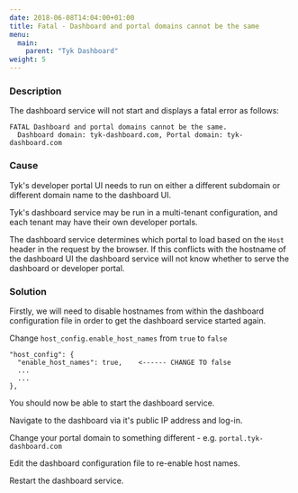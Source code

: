 ```yaml
---
date: 2018-06-08T14:04:00+01:00
title: Fatal - Dashboard and portal domains cannot be the same
menu:
  main:
    parent: "Tyk Dashboard"
weight: 5 
---
```


### Description

The dashboard service will not start and displays a fatal error as follows:

```
FATAL Dashboard and portal domains cannot be the same. 
  Dashboard domain: tyk-dashboard.com, Portal domain: tyk-dashboard.com
```

### Cause

Tyk's developer portal UI needs to run on either a different subdomain or different domain name to the dashboard UI.

Tyk's dashboard service may be run in a multi-tenant configuration, and each tenant may have their own developer portals.

The dashboard service determines which portal to load based on the `Host` header in the request by the browser. If this
conflicts with the hostname of the dashboard UI the dashboard service will not know whether to serve the dashboard or
developer portal.

### Solution

Firstly, we will need to disable hostnames from within the dashboard configuration file in order to get the dashboard
service started again.

Change `host_config.enable_host_names` from `true` to `false`
```
"host_config": {
  "enable_host_names": true,    <------ CHANGE TO false
  ...
  ...
},
```

You should now be able to start the dashboard service.

Navigate to the dashboard via it's public IP address and log-in.

Change your portal domain to something different - e.g. `portal.tyk-dashboard.com`

Edit the dashboard configuration file to re-enable host names.

Restart the dashboard service.
